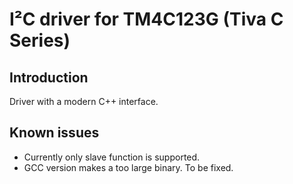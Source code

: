 # I²C driver for TM4C123G (Tiva C Series)

## Introduction

Driver with a modern C++ interface.

## Known issues

- Currently only slave function is supported.
- GCC version makes a too large binary. To be fixed.
